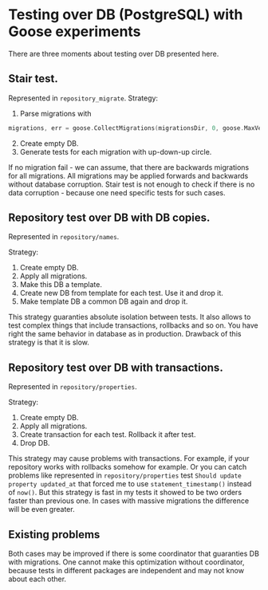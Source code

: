 # Testing over DB (PostgreSQL) with Goose experiments

There are three moments about testing over DB presented here.

## Stair test.

Represented in `repository_migrate`.
Strategy:
1. Parse migrations with
```go
migrations, err = goose.CollectMigrations(migrationsDir, 0, goose.MaxVersion)
```
2. Create empty DB.
3. Generate tests for each migration with up-down-up circle.

If no migration fail - we can assume, that there are backwards migrations for all migrations. 
All migrations may be applied forwards and backwards without database corruption.
Stair test is not enough to check if there is no data corruption - because one need specific tests for such cases.

## Repository test over DB with DB copies.

Represented in `repository/names`.

Strategy:
1. Create empty DB.
2. Apply all migrations.
3. Make this DB a template.
4. Create new DB from template for each test. Use it and drop it.
5. Make template DB a common DB again and drop it.

This strategy guaranties absolute isolation between tests. It also allows to test complex things that include 
transactions, rollbacks and so on. You have right the same behavior in database as in production.
Drawback of this strategy is that it is slow.

## Repository test over DB with transactions.

Represented in `repository/properties`.

Strategy:
1. Create empty DB.
2. Apply all migrations.
3. Create transaction for each test. Rollback it after test.
4. Drop DB.

This strategy may cause problems with transactions. For example, if your repository works with rollbacks somehow for 
example. Or you can catch problems like represented in `repository/properties` test `Should update property updated_at` 
that forced me to use `statement_timestamp()` instead of `now()`. But this strategy is fast in my tests it showed to 
be two orders faster than previous one. In cases with massive migrations the difference will be even greater.

## Existing problems

Both cases may be improved if there is some coordinator that guaranties DB with migrations. One cannot make this 
optimization without coordinator, because tests in different packages are independent and may not know about each other.
